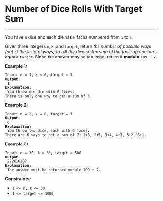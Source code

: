 # Number of Dice Rolls With Target Sum

***

You have `n` dice and each die has `k` faces numbered from `1` to `k`.

Given three integers `n`, `k`, and `target`, return _the number of possible ways (out of the_ `kn` _total ways) to roll the dice so the sum of the face-up numbers equals_ `target`. Since the answer may be too large, return it **modulo** `109 + 7`.

&#x20;

**Example 1:**

<pre><code>Input: n = 1, k = 6, target = 3
<strong>Output:
</strong> 1
<strong>Explanation:
</strong> You throw one die with 6 faces.
There is only one way to get a sum of 3.</code></pre>

**Example 2:**

<pre><code>Input: n = 2, k = 6, target = 7
<strong>Output:
</strong> 6
<strong>Explanation:
</strong> You throw two dice, each with 6 faces.
There are 6 ways to get a sum of 7: 1+6, 2+5, 3+4, 4+3, 5+2, 6+1.</code></pre>

**Example 3:**

<pre><code>Input: n = 30, k = 30, target = 500
<strong>Output:
</strong> 222616187
<strong>Explanation:
</strong> The answer must be returned modulo 109 + 7.</code></pre>

&#x20;

**Constraints:**

* `1 <= n, k <= 30`
* `1 <= target <= 1000`

